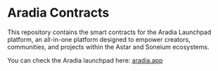 # Aradia Contracts

This repository contains the smart contracts for the Aradia Launchpad platform, an all-in-one platform designed to empower creators, communities, and projects within the Astar and Soneium ecosystems.

You can check the Aradia launchpad here: [aradia.app](https://aradia.app) 
